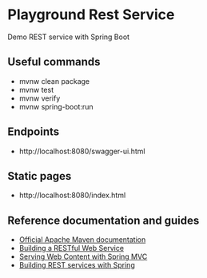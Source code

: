 # Playground Rest Service

Demo REST service with Spring Boot

## Useful commands

* mvnw clean package
* mvnw test
* mvnw verify
* mvnw spring-boot:run

## Endpoints

* http://localhost:8080/swagger-ui.html

## Static pages

* http://localhost:8080/index.html

## Reference documentation and guides

* [Official Apache Maven documentation](https://maven.apache.org/guides/index.html)
* [Building a RESTful Web Service](https://spring.io/guides/gs/rest-service/)
* [Serving Web Content with Spring MVC](https://spring.io/guides/gs/serving-web-content/)
* [Building REST services with Spring](https://spring.io/guides/tutorials/bookmarks/)

